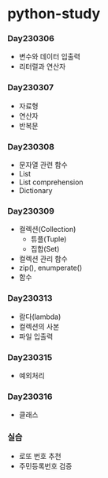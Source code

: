 ﻿# python-study

### Day230306
-  변수와 데이터 입출력
-  리터럴과 연산자

### Day230307
-  자료형
-  연산자
-  반복문

### Day230308
-  문자열 관련 함수
-  List
-  List comprehension
-  Dictionary

### Day230309
- 컬렉션(Collection)
  -  튜플(Tuple)
  -  집합(Set)
-  컬렉션 관리 함수
  - zip(), enumperate()
- 함수

### Day230313
-  람다(lambda)
-  컬렉션의 사본
-  파일 입출력

### Day230315
- 예외처리

### Day230316
- 클래스

### 실습
- 로또 번호 추천
- 주민등록번호 검증
